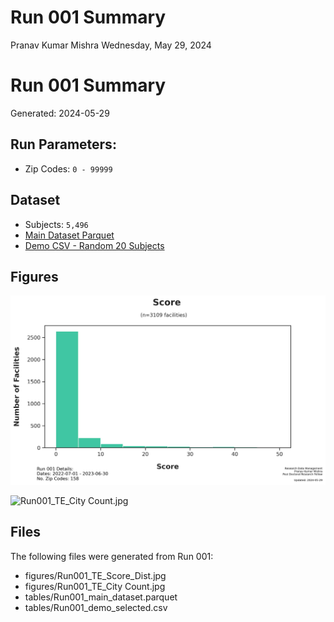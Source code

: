 # Run 001 Summary
Pranav Kumar Mishra
Wednesday, May 29, 2024

# Run 001 Summary

Generated: 2024-05-29

## Run Parameters:

- Zip Codes: `0 - 99999`

## Dataset

- Subjects: `5,496`
- [Main Dataset
  Parquet](data/analysis/timely_effective/runs/run_001/tables/Run001_main_dataset.parquet)
- [Demo CSV - Random 20
  Subjects](data/analysis/timely_effective/runs/run_001/tables/Run001_demo_selected.csv)

## Figures

![Run001_TE_Score_Dist.jpg](figures/Run001_TE_Score_Dist.jpg)

![Run001_TE_City Count.jpg](figures/Run001_TE_City%20Count.jpg)

## Files

The following files were generated from Run 001:

- figures/Run001_TE_Score_Dist.jpg
- figures/Run001_TE_City Count.jpg
- tables/Run001_main_dataset.parquet
- tables/Run001_demo_selected.csv
